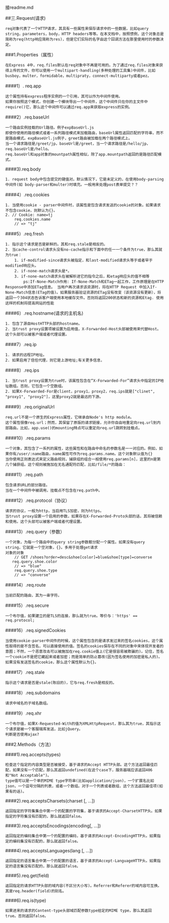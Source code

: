 接readme.md

##三.Request(请求)

    req对象代表了一个HTTP请求，其具有一些属性来保存请求中的一些数据，比如query string，parameters，body，HTTP headers等等。在本文档中，按照惯例，这个对象总是简称为req(http响应简称为res)，但是它们实际的名字由这个回调方法在那里使用时的参数决定。 

###1.Properties（属性）

    在Express 4中，req.files默认在req对象中不再是可用的。为了通过req.files对象来获得上传的文件，你可以使用一个multipart-handling(多种处理的工具集)中间件，比如busboy，multer，formidable，multipraty，connect-multiparty或者pez。

####1）. req.app

    这个属性持有express程序实例的一个引用，其可以作为中间件使用。
    如果你按照这个模式，你创建一个模块导出一个中间件，这个中间件只在你的主文件中require()它，那么这个中间件可以通过req.app来获取express的实例。 

####2）.req.baseUrl

    一个路由实例挂载的Url路径。例子expBaseUrl.js
    即使你使用的路径模式或者一系列路径模式来加载路由，baseUrl属性返回匹配的字符串，而不是路由模式。expBaseUrl.js例子，greet路由被加载在两个路径模式上。
    当一个请求路径是/greet/jp，baseUrl是/greet，当一个请求路径是/hello/jp，req.baseUrl是/hello。
    req.baseUrl和app对象的mountpath属性相似，除了app.mountpath返回的是路径匹配模式。

####3).req.body

    1. request body中包含提交的键值对。默认情况下，它是未定义的，在使用body-parsing中间件(如 body-parser和multer)时填充。一般用来处理post表单提交？？

####4）.req.cookies

    1. 当使用cookie - parser中间件时，该属性是包含请求发送的cookie的对象。如果请求不包含cookie，则默认为{}。
    2. // Cookie: name=tj
        req.cookies.name
        // => "tj"

####5）.req.fresh

    1. 指示这个请求是否是新鲜的。其和req.stale是相反的。
    2. 当cache-control请求头没有no-cache指示和下面中的任一一个条件为true，那么其就为true：
        1. if-modified-since请求头被指定，和last-modified请求头等于或者早于modified响应头。
        2. if-none-match请求头是*。
        3. if-none-match请求头在被解析进它的指令之后，和etag响应头的值不相等
            ps:If-None-Match作用: If-None-Match和ETag一起工作，工作原理是在HTTP Response中添加ETag信息。 当用户再次请求该资源时，将在HTTP Request 中加入If-None-Match信息(ETag的值)。如果服务器验证资源的ETag没有改变（该资源没有更新），将返回一个304状态告诉客户端使用本地缓存文件。否则将返回200状态和新的资源和Etag. 使用这样的机制将提高网站的性能

####6）.req.hostname(请求的主机名)
    
    1. 包含了源自HostHTTP头部的hostname。
    2. 当trust proxy设置项被设置为启用值，X-Forwarded-Host头部被使用来代替Host。这个头部可以被客户端或者代理设置。


####7）.req.ip

    1. 请求的远程IP地址。
    2. 如果启用了信任代理，则它是上游地址;有关更多信息，

####8）.req.ips

    1. 当trust proxy设置为true时，该属性包含在“X-Forwarded-For”请求头中指定的IP地址数组。否则，它包含一个空数组。
    2. 如果X-Forwarded-For是client，proxy1，proxy2，req.ips就是["clinet", "proxy1", "proxy2"]，这里proxy2就是最远的下游。

####9）.req.originalUrl

    req.url不是一个原生的Express属性，它继承自Node's http module。
    这个属性很像req.url；然而，其保留了原版的请求链接，允许你自由地重定向req.url到内部路由。比如，app.use()的mounting特点可以重定向req.url跳转到挂载点。

####10）.req.params

    一个对象，其包含了一系列的属性，这些属性和在路由中命名的参数名是一一对应的。例如，如果你有/user/:name路由，name属性可作为req.params.name。这个对象默认值为{}
    当你使用正则表达式来定义路由规则，捕获组的组合一般使用req.params[n]，这里的n是第几个捕获组。这个规则被施加在无名通配符匹配，比如/file/*的路由：

####11）.req.path

    包含请求URL的部分路径。
    当在一个中间件中被调用，挂载点不包含在req.path中。

####12）.req.protocol（协议）

    请求的协议，一般为http，当启用TLS加密，则为https。
    当trust proxy设置一个启用的参数，如果存在X-Forwarded-Proto头部的话，其将被信赖和使用。这个头部可以被客户端或者代理设置。

####13）.req.query（参数）

    一个对象，为每一个路由中的query string参数都分配一个属性。如果没有query string，它就是一个空对象，{}。多用于处理get请求
    对象的对象
        // GET /shoes?order=desc&shoe[color]=blue&shoe[type]=converse
       req.query.shoe.color
        // => "blue"
        req.query.shoe.type
        // => "converse"

####14）.req.route

    当前匹配的路由，其为一串字符。

####15）.req.secure

    一个布尔值，如果建立的是TLS的连接，那么就为true。等价与：'https' == req.protocol;

####16）.req.signedCookies

    当使用cookie-parser中间件的时候，这个属性包含的是请求发过来的签名cookies，这个属性取得的是不含签名，可以直接使用的值。签名的cookies保存在不同的对象中来体现开发者的意图；不然，一个恶意攻击可以被施加在req.cookie值上(它是很容易被欺骗的)。记住，签名一个cookie不是把它藏起来或者加密；而是简单的防止篡改(因为签名使用的加密是私人的)。如果没有发送签名的cookie，那么这个属性默认为{}。

####17）.req.stale

    指示这个请求是否是stale(陈旧的)，它与req.fresh是相反的。

####18）.req.subdomains

    请求中域名的子域名数组。

####19）.req.xhr

    一个布尔值，如果X-Requested-With的值为XMLHttpRequest，那么其为true，其指示这个请求是被一个客服端库发送，比如jQuery。
    判断是否使用ajax?

###2.Methods（方法）

####1).req.accepts(types)

    检查这个指定的内容类型是否被接受，基于请求的Accept HTTP头部。这个方法返回最佳匹配，如果没有一个匹配，那么其返回undefined(在这个case下，服务器端应该返回406和"Not Acceptable")。
    type值可以是一个单的MIME type字符串(比如application/json)，一个扩展名比如json，一个逗号分隔的列表，或者一个数组。对于一个列表或者数组，这个方法返回最佳项(如果有的话)。

####2).req.acceptsCharsets(charset [, ...])

    返回指定的字符集集合中第一个的配置的字符集，基于请求的Accept-CharsetHTTP头。如果指定的字符集没有匹配的，那么就返回false。 

####3).req.acceptsEncodings(encoding[, ...])

    返回指定的编码集合中第一个的配置的编码，基于请求的Accept-EncodingHTTP头。如果指定的编码集没有匹配的，那么就返回false。

####4).req.acceptsLanguages(lang [, ...])

    返回指定的语言集合中第一个的配置的语言，基于请求的Accept-LanguageHTTP头。如果指定的语言集没有匹配的，那么就返回false。

####5).req.get(field)

    返回指定的请求HTTP头部的域内容(不区分大小写)。Referrer和Referer的域内容可互换。
    其是req.header(field)的别名。

####6).req.is(type)

    如果进来的请求的Content-type头部域匹配参数type给定的MIME type，那么其返回true。否则返回false。